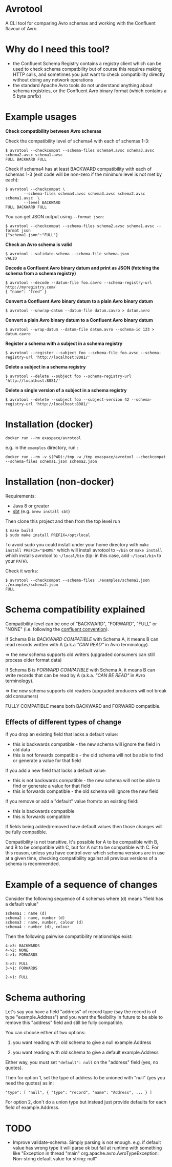 # Avrotool 
 
A CLI tool for comparing Avro schemas and working with the Confluent flavour of Avro.


# Why do I need this tool?

* the Confluent Schema Registry contains a registry client which can be used to check schema compatbility but of course this requires making HTTP calls, and sometimes you just want to check compatibility directly without doing any network operations
* the standard Apache Avro tools do not understand anything about schema registries, or the Confluent Avro binary format (which contains a 5 byte prefix)


# Example usages

**Check compatibility between Avro schemas**

Check the compatibility level of schema4 with each of schemas 1-3:

    $ avrotool --checkcompat --schema-files schema4.avsc schema3.avsc schema2.avsc schema1.avsc
    FULL BACKWARD FULL

Check if schema4 has at least BACKWARD compatibility with each of schemas 1-3 (exit code will be non-zero if the minimum level is not met by each):

    $ avrotool --checkcompat \
            --schema-files schema4.avsc schema3.avsc schema2.avsc schema1.avsc  \
            --level BACKWARD
    FULL BACKWARD FULL

You can get JSON output using `--format json`:

    $ avrotool --checkcompat --schema-files schema2.avsc schema1.avsc --format json
    {"schema1.json":"FULL"}


**Check an Avro schema is valid** 

    $ avrotool --validate-schema --schema-file schema.json
    VALID


**Decode a Confluent Avro binary datum and print as JSON (fetching the schema from a schema registry)**

    $ avrotool --decode --datum-file foo.cavro --schema-registry-url http://myregistry.com/
    { "name": "fred" }

**Convert a Confluent Avro binary datum to a plain Avro binary datum** 

    $ avrotool --unwrap-datum --datum-file datum.cavro > datum.avro


**Convert a plain Avro binary datum to a Confluent Avro binary datum** 

    $ avrotool --wrap-datum --datum-file datum.avro --schema-id 123 > datum.cavro

**Register a schema with a subject in a schema registry** 

    $ avrotool --register --subject foo --schema-file foo.avsc --schema-registry-url 'http://localhost:8081/'

**Delete a subject in a schema registry** 

    $ avrotool --delete --subject foo --schema-registry-url 'http://localhost:8081/'

**Delete a single version of a subject in a schema registry** 

    $ avrotool --delete --subject foo --subject-version 42 --schema-registry-url 'http://localhost:8081/'


# Installation (docker)

    docker run --rm exaspace/avrotool

e.g. in the `examples` directory, run :

    docker run --rm -v $(PWD):/tmp -w /tmp exaspace/avrotool --checkcompat --schema-files schema1.json schema2.json
    

# Installation (non-docker)

Requirements:

* Java 8 or greater 
* [sbt](https://www.scala-sbt.org/download.html) (e.g. `brew install sbt`) 

Then clone this project and then from the top level run

    $ make build
    $ sudo make install PREFIX=/opt/local

To avoid sudo you could install under your home directory with `make install PREFIX="$HOME"` which will install avrotool 
to `~/bin` or `make install` which installs avrotool to `~/local/bin` (tip: in this case, add `~/local/bin` to your `PATH`).

Check it works: 

    $ avrotool --checkcompat --schema-files ./examples/schema1.json ./examples/schema2.json
    FULL


# Schema compatibility explained

Compatibility level can be one of "BACKWARD", "FORWARD", "FULL" or "NONE" (i.e. following the [confluent convention](https://docs.confluent.io/current/avro.html)).

If Schema B is *BACKWARD COMPATIBLE* with Schema A, it means B can read records written with A (a.k.a *"CAN READ"* in Avro terminology).

=> the new schema supports old writers (upgraded consumers can still process older format data)

If Schema B is *FORWARD COMPATIBLE* with Schema A, it means B can write records that can be read by A (a.k.a. *"CAN BE READ"* in Avro terminology).

=> the new schema supports old readers (upgraded producers will not break old consumers)

FULLY COMPATIBLE means both BACKWARD and FORWARD compatible.


Effects of different types of change
------------------------------------

If you drop an existing field that lacks a default value:
* this is backwards compatible - the new schema will ignore the field in old data
* this is not forwards compatible - the old schema will not be able to find or generate a value for that field

If you add a new field that lacks a default value:
* this is not backwards compatible - the new schema will not be able to find or generate a value for that field
* this is forwards compatible - the old schema will ignore the new field

If you remove or add a "default" value from/to an existing field:
* this is backwards compatible
* this is forwards compatible

If fields being added/removed have default values then those changes will be fully compatible.

Compatibility is not transitive. It's possible for A to be compatible with B, and B to be compatible with C, but for
A not to be compatible with C. For this reason, unless you have control over which schema versions are in use at a
given time, checking compatibility against all previous versions of a schema is recommended.


Example of a sequence of changes
================================

Consider the following sequence of 4 schemas where (d) means "field has a default value"

    schema1 : name (d)
    schema2 : name, number (d)
    schema3 : name, number, colour (d)
    schema4 : number (d), colour

Then the following pairwise compatibility relationships exist:

    4->3: BACKWARDS
    4->2: NONE
    4->1: FORWARDS
    
    3->2: FULL
    3->1: FORWARDS
    
    2->1: FULL


Schema authoring
================

Let's say you have a field "address" of record type (say the record is of type "example.Address") and you want the
flexibility in future to be able to remove this "address" field and still be fully compatible.

You can choose either of two options:

1. you want reading with old schema to give a null example.Address

2. you want reading with old schema to give a default example.Address

Either way, you must set `"default": null` on the "address" field (yes, no quotes).

Then for option 1, set the type of address to be unioned with "null" (yes you need the quotes) as in:
 
    "type": [ "null", { "type": "record", "name": "Address", ... } ]

For option 2, don't do a union type but instead just provide defaults for each field of example.Address.


TODO
====

* Improve validate-schema. Simply parsing is not enough. e.g. if default value has wrong type it will parse ok but
fail at runtime with something like "Exception in thread "main" org.apache.avro.AvroTypeException: Non-string default value for string: null"